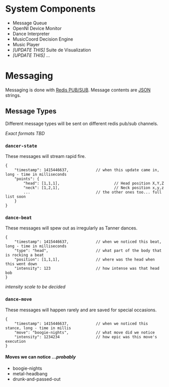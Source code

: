 # System Components

- Message Queue
- OpenNI Device Monitor
- Dance Interpreter
- MusicCoord Decision Engine
- Music Player
- *[UPDATE THIS]* Suite de Visualization
- *[UPDATE THIS]* ...

# Messaging

Messaging is done with [Redis PUB/SUB](http://redis.io/topics/pubsub). Message contents are [JSON](http://www.json.org/) strings.

## Message Types

Different message types will be sent on different redis pub/sub channels.

*Exact formats TBD*

### `dancer-state`

These messages will stream rapid fire.

    {
        "timestamp": 1415446637,            // when this update came in, long - time in milliseconds
        "points": {
            "head": [1,1,1],                        // Head position X,Y,Z
            "neck": [1,2,1],                        // Neck position x,y,z
            ...                             // the other ones too... full list soon
        }
    }

### `dance-beat`

These messages will spew out as irregularly as Tanner dances.

    {
        "timestamp": 1415446637,            // when we noticed this beat, long - time in milliseconds
        "type": "head",                     // what part of the body that is rocking a beat
        "position": [1,1,1],                // where was the head when this went down
        "intensity": 123                    // how intense was that head bob
    }

*intensity scale to be decided*

### `dance-move`

These messages will happen rarely and are saved for special occasions.

    {
        "timestamp": 1415446637,            // when we noticed this stance, long - time in millis
        "move": "boogie-nights",            // what move did we notice
        "intensity": 1234234                // how epic was this move's execution
    }

#### Moves we can notice *...probably*

- boogie-nights
- metal-headbang
- drunk-and-passed-out
